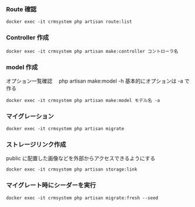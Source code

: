 ### Route 確認

```
docker exec -it crmsystem php artisan route:list
```

### Controller 作成

```
docker exec -it crmsystem php artisan make:controller コントローラ名
```

### model 作成

オプション一覧確認　 php artisan make:model -h
基本的にオプションは -a で作る

```
docker exec -it crmsystem php artisan make:model モデル名 -a
```

### マイグレーション

```
docker exec -it crmsystem php artisan migrate
```

### ストレージリンク作成

public に配置した画像などを外部からアクセスできるようにする

```
docker exec -it crmsystem php artisan storage:link
```

### マイグレート時にシーダーを実行

```
docker exec -it crmsystem php artisan migrate:fresh --seed
```
